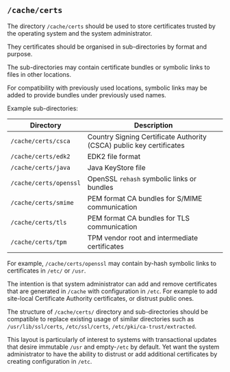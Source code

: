 ## `/cache/certs`

The directory `/cache/certs` should be used to store certificates
trusted by the operating system and the system administrator.

They certificates should be organised in sub-directories by format and
purpose.

The sub-directories may contain certificate bundles or symbolic links
to files in other locations.

For compatibility with previously used locations, symbolic links may be
added to provide bundles under previously used names.

Example sub-directories:

| Directory   	          | Description
|---	                  |---
| `/cache/certs/csca`     | Country Signing Certificate Authority (CSCA) public key certificates
| `/cache/certs/edk2`     | EDK2 file format
| `/cache/certs/java`     | Java KeyStore file
| `/cache/certs/openssl`  | OpenSSL `rehash` symbolic links or bundles
| `/cache/certs/smime`    | PEM format CA bundles for S/MIME communication
| `/cache/certs/tls`      | PEM format CA bundles for TLS communication
| `/cache/certs/tpm`      | TPM vendor root and intermediate certificates

For example, `/cache/certs/openssl` may contain by-hash symbolic links to
certificates in `/etc/` or `/usr`.

The intention is that system administrator can add and remove
certificates that are generated in `/cache` with configuration in
`/etc`. For example to add site-local Certificate Authority
certificates, or distrust public ones.

The structure of `/cache/certs/` directory and sub-directories should
be compatible to replace existing usage of similar directories such as
`/usr/lib/ssl/certs`, `/etc/ssl/certs`,
`/etc/pki/ca-trust/extracted`.

This layout is particularly of interest to systems with transactional
updates that desire immutable `/usr` and empty-`/etc` by default. Yet
want the system administrator to have the ability to distrust or add
additional certificates by creating configuration in `/etc`.
